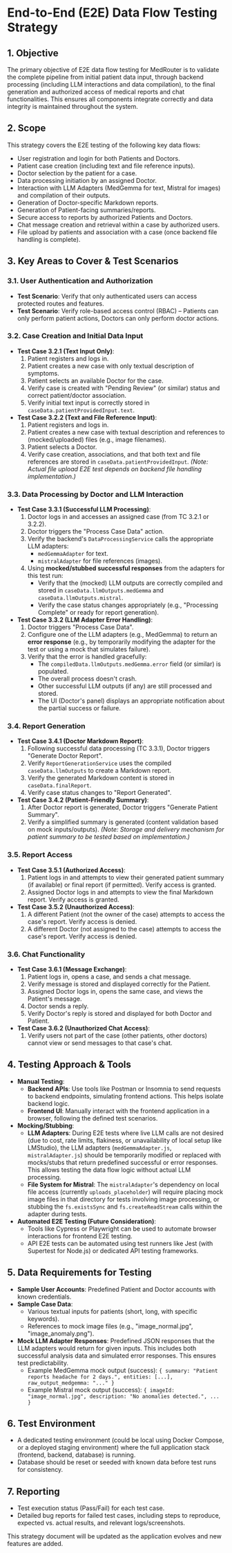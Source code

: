 # End-to-End (E2E) Data Flow Testing Strategy

## 1. Objective

The primary objective of E2E data flow testing for MedRouter is to validate the complete pipeline from initial patient data input, through backend processing (including LLM interactions and data compilation), to the final generation and authorized access of medical reports and chat functionalities. This ensures all components integrate correctly and data integrity is maintained throughout the system.

## 2. Scope

This strategy covers the E2E testing of the following key data flows:

*   User registration and login for both Patients and Doctors.
*   Patient case creation (including text and file reference inputs).
*   Doctor selection by the patient for a case.
*   Data processing initiation by an assigned Doctor.
*   Interaction with LLM Adapters (MedGemma for text, Mistral for images) and compilation of their outputs.
*   Generation of Doctor-specific Markdown reports.
*   Generation of Patient-facing summaries/reports.
*   Secure access to reports by authorized Patients and Doctors.
*   Chat message creation and retrieval within a case by authorized users.
*   File upload by patients and association with a case (once backend file handling is complete).

## 3. Key Areas to Cover & Test Scenarios

### 3.1. User Authentication and Authorization
*   **Test Scenario**: Verify that only authenticated users can access protected routes and features.
*   **Test Scenario**: Verify role-based access control (RBAC) – Patients can only perform patient actions, Doctors can only perform doctor actions.

### 3.2. Case Creation and Initial Data Input
*   **Test Case 3.2.1 (Text Input Only)**:
    1.  Patient registers and logs in.
    2.  Patient creates a new case with only textual description of symptoms.
    3.  Patient selects an available Doctor for the case.
    4.  Verify case is created with "Pending Review" (or similar) status and correct patient/doctor association.
    5.  Verify initial text input is correctly stored in `caseData.patientProvidedInput.text`.
*   **Test Case 3.2.2 (Text and File Reference Input)**:
    1.  Patient registers and logs in.
    2.  Patient creates a new case with textual description and references to (mocked/uploaded) files (e.g., image filenames).
    3.  Patient selects a Doctor.
    4.  Verify case creation, associations, and that both text and file references are stored in `caseData.patientProvidedInput`.
    *(Note: Actual file upload E2E test depends on backend file handling implementation.)*

### 3.3. Data Processing by Doctor and LLM Interaction
*   **Test Case 3.3.1 (Successful LLM Processing)**:
    1.  Doctor logs in and accesses an assigned case (from TC 3.2.1 or 3.2.2).
    2.  Doctor triggers the "Process Case Data" action.
    3.  Verify the backend's `DataProcessingService` calls the appropriate LLM adapters:
        *   `medGemmaAdapter` for text.
        *   `mistralAdapter` for file references (images).
    4.  Using **mocked/stubbed successful responses** from the adapters for this test run:
        *   Verify that the (mocked) LLM outputs are correctly compiled and stored in `caseData.llmOutputs.medGemma` and `caseData.llmOutputs.mistral`.
        *   Verify the case status changes appropriately (e.g., "Processing Complete" or ready for report generation).
*   **Test Case 3.3.2 (LLM Adapter Error Handling)**:
    1.  Doctor triggers "Process Case Data".
    2.  Configure one of the LLM adapters (e.g., MedGemma) to return an **error response** (e.g., by temporarily modifying the adapter for the test or using a mock that simulates failure).
    3.  Verify that the error is handled gracefully:
        *   The `compiledData.llmOutputs.medGemma.error` field (or similar) is populated.
        *   The overall process doesn't crash.
        *   Other successful LLM outputs (if any) are still processed and stored.
        *   The UI (Doctor's panel) displays an appropriate notification about the partial success or failure.

### 3.4. Report Generation
*   **Test Case 3.4.1 (Doctor Markdown Report)**:
    1.  Following successful data processing (TC 3.3.1), Doctor triggers "Generate Doctor Report".
    2.  Verify `ReportGenerationService` uses the compiled `caseData.llmOutputs` to create a Markdown report.
    3.  Verify the generated Markdown content is stored in `caseData.finalReport`.
    4.  Verify case status changes to "Report Generated".
*   **Test Case 3.4.2 (Patient-Friendly Summary)**:
    1.  After Doctor report is generated, Doctor triggers "Generate Patient Summary".
    2.  Verify a simplified summary is generated (content validation based on mock inputs/outputs).
    *(Note: Storage and delivery mechanism for patient summary to be tested based on implementation.)*

### 3.5. Report Access
*   **Test Case 3.5.1 (Authorized Access)**:
    1.  Patient logs in and attempts to view their generated patient summary (if available) or final report (if permitted). Verify access is granted.
    2.  Assigned Doctor logs in and attempts to view the final Markdown report. Verify access is granted.
*   **Test Case 3.5.2 (Unauthorized Access)**:
    1.  A different Patient (not the owner of the case) attempts to access the case's report. Verify access is denied.
    2.  A different Doctor (not assigned to the case) attempts to access the case's report. Verify access is denied.

### 3.6. Chat Functionality
*   **Test Case 3.6.1 (Message Exchange)**:
    1.  Patient logs in, opens a case, and sends a chat message.
    2.  Verify message is stored and displayed correctly for the Patient.
    3.  Assigned Doctor logs in, opens the same case, and views the Patient's message.
    4.  Doctor sends a reply.
    5.  Verify Doctor's reply is stored and displayed for both Doctor and Patient.
*   **Test Case 3.6.2 (Unauthorized Chat Access)**:
    1.  Verify users not part of the case (other patients, other doctors) cannot view or send messages to that case's chat.

## 4. Testing Approach & Tools

*   **Manual Testing**:
    *   **Backend APIs**: Use tools like Postman or Insomnia to send requests to backend endpoints, simulating frontend actions. This helps isolate backend logic.
    *   **Frontend UI**: Manually interact with the frontend application in a browser, following the defined test scenarios.
*   **Mocking/Stubbing**:
    *   **LLM Adapters**: During E2E tests where live LLM calls are not desired (due to cost, rate limits, flakiness, or unavailability of local setup like LMStudio), the LLM adapters (`medGemmaAdapter.js`, `mistralAdapter.js`) should be temporarily modified or replaced with mocks/stubs that return predefined successful or error responses. This allows testing the data flow logic without actual LLM processing.
    *   **File System for Mistral**: The `mistralAdapter`'s dependency on local file access (currently `uploads_placeholder`) will require placing mock image files in that directory for tests involving image processing, or stubbing the `fs.existsSync` and `fs.createReadStream` calls within the adapter during tests.
*   **Automated E2E Testing (Future Consideration)**:
    *   Tools like Cypress or Playwright can be used to automate browser interactions for frontend E2E testing.
    *   API E2E tests can be automated using test runners like Jest (with Supertest for Node.js) or dedicated API testing frameworks.

## 5. Data Requirements for Testing

*   **Sample User Accounts**: Predefined Patient and Doctor accounts with known credentials.
*   **Sample Case Data**:
    *   Various textual inputs for patients (short, long, with specific keywords).
    *   References to mock image files (e.g., "image_normal.jpg", "image_anomaly.png").
*   **Mock LLM Adapter Responses**: Predefined JSON responses that the LLM adapters would return for given inputs. This includes both successful analysis data and simulated error responses. This ensures test predictability.
    *   Example MedGemma mock output (success): `{ summary: "Patient reports headache for 2 days.", entities: [...], raw_output_medgemma: "..." }`
    *   Example Mistral mock output (success): `{ imageId: "image_normal.jpg", description: "No anomalies detected.", ... }`

## 6. Test Environment

*   A dedicated testing environment (could be local using Docker Compose, or a deployed staging environment) where the full application stack (frontend, backend, database) is running.
*   Database should be reset or seeded with known data before test runs for consistency.

## 7. Reporting

*   Test execution status (Pass/Fail) for each test case.
*   Detailed bug reports for failed test cases, including steps to reproduce, expected vs. actual results, and relevant logs/screenshots.

This strategy document will be updated as the application evolves and new features are added.
